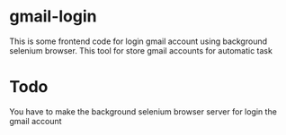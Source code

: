 # gmail-login
This is some frontend code for login gmail account using background selenium browser. This tool for store gmail accounts for automatic task

# Todo
You have to make the background selenium browser server for login the gmail account
